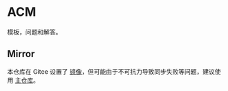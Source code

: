 # ACM

模板，问题和解答。

## Mirror

本仓库在 Gitee 设置了 [镜像](https://gitee.com/lzupat-gitee-mirror/ACM)，但可能由于不可抗力导致同步失败等问题，建议使用 [主仓库](https://github.com/LZUPAT/ACM)。

